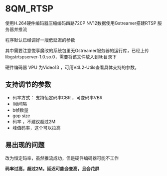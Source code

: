 # 8QM_RTSP
使用H.264硬件编码器压缩编码四路720P NV12数据使用Gstreamer搭建RTSP 服务器并推流

程序默认已经调好一版低延迟的参数

其中需要注意悦享魔改的系统包里无Gstreamer服务器的运行库，已经上传libgstrtspserver-1.0.so.0，需要将该文件放入到lib目录下

硬件编码器 VPU 为Video13 ，可用V4L2-Utils查看具体支持的参数。

## 支持调节的参数

- 码率方式： 支持恒定码率CBR ，可变码率VBR
- I帧间隔
- b帧数量
- gop size
- 码率 ，不建议超过2M
- 峰值码率，这个可以拉高

## 易出现的问题

改为恒定码率，虽然推流成功，但是硬件编码器可能不工作

**码率过高，超过2M。延迟可能会变高，且会花屏**


